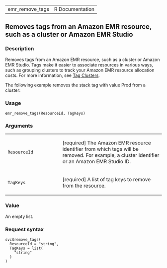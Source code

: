 <table style="width: 100%;">
<tbody>
<tr class="odd">
<td>emr_remove_tags</td>
<td style="text-align: right;">R Documentation</td>
</tr>
</tbody>
</table>

## Removes tags from an Amazon EMR resource, such as a cluster or Amazon EMR Studio

### Description

Removes tags from an Amazon EMR resource, such as a cluster or Amazon
EMR Studio. Tags make it easier to associate resources in various ways,
such as grouping clusters to track your Amazon EMR resource allocation
costs. For more information, see [Tag
Clusters](https://docs.aws.amazon.com/emr/latest/ManagementGuide/emr-plan-tags.html).

The following example removes the stack tag with value Prod from a
cluster:

### Usage

    emr_remove_tags(ResourceId, TagKeys)

### Arguments

<table>
<colgroup>
<col style="width: 35%" />
<col style="width: 65%" />
</colgroup>
<tbody>
<tr class="odd">
<td><code id="emr_remove_tags_:_ResourceId">ResourceId</code></td>
<td><p>[required] The Amazon EMR resource identifier from which tags
will be removed. For example, a cluster identifier or an Amazon EMR
Studio ID.</p></td>
</tr>
<tr class="even">
<td><code id="emr_remove_tags_:_TagKeys">TagKeys</code></td>
<td><p>[required] A list of tag keys to remove from the
resource.</p></td>
</tr>
</tbody>
</table>

### Value

An empty list.

### Request syntax

    svc$remove_tags(
      ResourceId = "string",
      TagKeys = list(
        "string"
      )
    )
